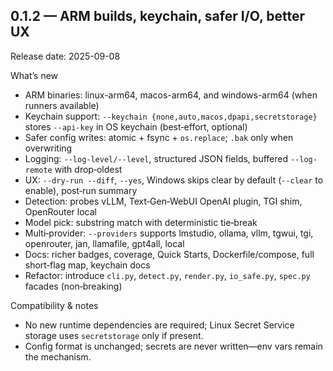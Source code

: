 ## 0.1.2 — ARM builds, keychain, safer I/O, better UX

Release date: 2025-09-08

What’s new
- ARM binaries: linux-arm64, macos-arm64, and windows-arm64 (when runners available)
- Keychain support: `--keychain {none,auto,macos,dpapi,secretstorage}` stores `--api-key` in OS keychain (best‑effort, optional)
- Safer config writes: atomic + fsync + `os.replace`; `.bak` only when overwriting
- Logging: `--log-level/--level`, structured JSON fields, buffered `--log-remote` with drop‑oldest
- UX: `--dry-run --diff`, `--yes`, Windows skips clear by default (`--clear` to enable), post‑run summary
- Detection: probes vLLM, Text‑Gen‑WebUI OpenAI plugin, TGI shim, OpenRouter local
- Model pick: substring match with deterministic tie‑break
- Multi‑provider: `--providers` supports lmstudio, ollama, vllm, tgwui, tgi, openrouter, jan, llamafile, gpt4all, local
- Docs: richer badges, coverage, Quick Starts, Dockerfile/compose, full short‑flag map, keychain docs
- Refactor: introduce `cli.py`, `detect.py`, `render.py`, `io_safe.py`, `spec.py` facades (non‑breaking)

Compatibility & notes
- No new runtime dependencies are required; Linux Secret Service storage uses `secretstorage` only if present.
- Config format is unchanged; secrets are never written—env vars remain the mechanism.


